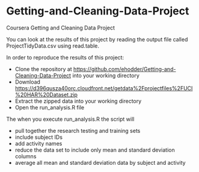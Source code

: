 Getting-and-Cleaning-Data-Project
=================================

Coursera Getting and Cleaning Data Project

You can look at the results of this project by reading the output file called ProjectTidyData.csv using read.table.

In order to reproduce the results of this project:
- Clone the repository at https://github.com/ehodder/Getting-and-Cleaning-Data-Project into your working directory
- Download https://d396qusza40orc.cloudfront.net/getdata%2Fprojectfiles%2FUCI%20HAR%20Dataset.zip
- Extract the zipped data into your working directory
- Open the run_analysis.R file


The when you execute run_analysis.R the script will 
- pull together the research testing and training sets 
- include subject IDs
- add activity names
- reduce the data set to include only mean and standard deviation columns
- average all mean and standard deviation data by subject and activity

